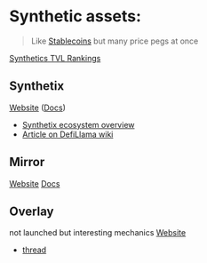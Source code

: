 
# Synthetic assets:
> Like [Stablecoins](Stablecoins) but many price pegs at once

[Synthetics TVL Rankings](https://defillama.com/protocols/Synthetics)

## Synthetix
[Website](https://www.synthetix.io/) ([Docs](https://docs.synthetix.io/))

- [Synthetix ecosystem overview](https://messari.io/article/synthetix-ecosystem-overview)
- [Article on DefiLlama wiki](https://wiki.defillama.com/wiki/Synthetix)

## Mirror
[Website](https://mirror.finance/) 
[Docs](https://docs.mirror.finance/)

## Overlay
not launched but interesting mechanics
[Website](https://overlay.market/)
- [thread](https://twitter.com/MessariCrypto/status/1577309552332218368)